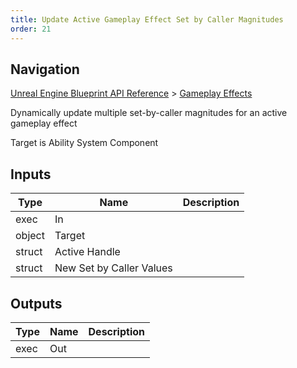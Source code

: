 ```yaml
---
title: Update Active Gameplay Effect Set by Caller Magnitudes
order: 21
---
```

## Navigation

[Unreal Engine Blueprint API Reference](https://dev.epicgames.com/documentation/en-us/unreal-engine/BlueprintAPI) > [Gameplay Effects](https://dev.epicgames.com/documentation/en-us/unreal-engine/BlueprintAPI/GameplayEffects)

Dynamically update multiple set-by-caller magnitudes for an active gameplay effect

Target is Ability System Component

## Inputs

| Type | Name | Description |
| --- | --- | --- |
| exec | In |  |
| object | Target |  |
| struct | Active Handle |  |
| struct | New Set by Caller Values |  |

## Outputs

| Type | Name | Description |
| --- | --- | --- |
| exec | Out |  |
